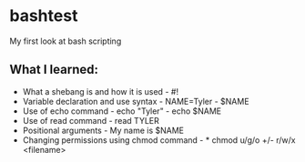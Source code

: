 # bashtest 
My first look at bash scripting

## What I learned:
- What a shebang is and how it is used - #!
- Variable declaration and use syntax - NAME=Tyler - $NAME 
- Use of echo command - echo "Tyler" - echo $NAME
- Use of read command - read TYLER
- Positional arguments - My name is $NAME
- Changing permissions using chmod command - * chmod  u/g/o +/- r/w/x \<filename>

